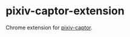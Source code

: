 # pixiv-captor-extension

Chrome extension for [pixiv-captor](https://github.com/aitsuki/pixiv-captor).

